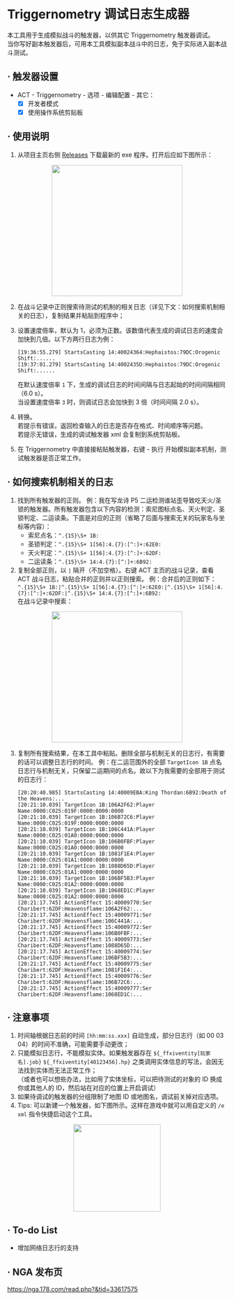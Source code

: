 # Triggernometry 调试日志生成器
本工具用于生成模拟战斗的触发器，以供其它 Triggernometry 触发器调试。  
当你写好副本触发器后，可用本工具模拟副本战斗中的日志，免于实际进入副本战斗测试。
     
## · 触发器设置
- ACT - Triggernometry - 选项 - 编辑配置 - 其它：
     - [x] 开发者模式
     - [x] 使用操作系统剪贴板

## · 使用说明
1. 从项目主页右侧 [Releases](https://github.com/MnFeN/TrN-DebugLogGenerator/releases) 下载最新的 exe 程序。打开后应如下图所示：  

<div align=center>
    <img src="https://user-images.githubusercontent.com/85232361/202853243-4be82906-893b-4795-b534-e78c56b552a3.png" height="300px">
</div>

2. 在战斗记录中正则搜索待测试的机制的相关日志（详见下文：如何搜索机制相关的日志），复制结果并粘贴到程序中；

3. 设置速度倍率，默认为 1，必须为正数。该数值代表生成的调试日志的速度会加快到几倍。以下方两行日志为例：
    ```
    [19:36:55.279] StartsCasting 14:40024364:Hephaistos:79DC:Orogenic Shift:......
    [19:37:01.279] StartsCasting 14:4002435D:Hephaistos:79DC:Orogenic Shift:......
    ```
    在默认速度倍率 `1` 下，生成的调试日志的时间间隔与日志起始的时间间隔相同（6.0 s）。  
    当设置速度倍率 `3` 时，则调试日志会加快到 3 倍（时间间隔 2.0 s）。  
4. 转换。  
    若提示有错误，返回检查输入的日志是否存在格式、时间顺序等问题。  
    若提示无错误，生成的调试触发器 xml 会复制到系统剪贴板。
5. 在 Triggernometry 中直接接粘贴触发器，右键 - 执行 开始模拟副本机制，测试触发器是否正常工作。  

## · 如何搜索机制相关的日志
1. 找到所有触发器的正则。 
例：我在写龙诗 P5 二运检测谁站歪导致吃天火/圣锁的触发器。所有触发器包含以下内容的检测：索尼图标点名、天火判定、圣锁判定、二运读条。下面是对应的正则（省略了后面与搜索无关的玩家名与坐标等内容）：
    - 索尼点名：`^.{15}\S+ 1B:` 
    - 圣锁判定：`^.{15}\S+ 1[56]:4.{7}:[^:]+:62E0:`
    - 天火判定：`^.{15}\S+ 1[56]:4.{7}:[^:]+:62DF:`
    - 二运读条：`^.{15}\S+ 14:4.{7}:[^:]+:6B92:`
2. 复制全部正则，以 `|` 隔开（不加空格）。右键 ACT 主页的战斗记录，查看 ACT 战斗日志，粘贴合并的正则并以正则搜索。
例：合并后的正则如下：   
`^.{15}\S+ 1B:|^.{15}\S+ 1[56]:4.{7}:[^:]+:62E0:|^.{15}\S+ 1[56]:4.{7}:[^:]+:62DF:|^.{15}\S+ 14:4.{7}:[^:]+:6B92:`  
在战斗记录中搜索：
<div align=center>
    <img src="https://user-images.githubusercontent.com/85232361/202985528-8323b5b1-1fc5-442a-99ba-29490fe9cba4.png" height="300px">
</div>  

3. 复制所有搜索结果，在本工具中粘贴。删除全部与机制无关的日志行，有需要的话可以调整日志行的时间。
例：在二运范围外的全部 `TargetIcon 1B` 点名日志行与机制无关，只保留二运期间的点名。故以下为我需要的全部用于测试的日志行：
    ```
    [20:20:40.985] StartsCasting 14:40009EBA:King Thordan:6B92:Death of the Heavens:...
    [20:21:10.039] TargetIcon 1B:106A2F62:Player Name:0000:C025:019F:0000:0000:0000
    [20:21:10.039] TargetIcon 1B:106B72C6:Player Name:0000:C025:019F:0000:0000:0000
    [20:21:10.039] TargetIcon 1B:106C441A:Player Name:0000:C025:01A0:0000:0000:0000
    [20:21:10.039] TargetIcon 1B:106B0FBF:Player Name:0000:C025:01A0:0000:0000:0000
    [20:21:10.039] TargetIcon 1B:1081F1E4:Player Name:0000:C025:01A1:0000:0000:0000
    [20:21:10.039] TargetIcon 1B:1088D65D:Player Name:0000:C025:01A1:0000:0000:0000
    [20:21:10.039] TargetIcon 1B:106BF5B3:Player Name:0000:C025:01A2:0000:0000:0000
    [20:21:10.039] TargetIcon 1B:1068ED1C:Player Name:0000:C025:01A2:0000:0000:0000
    [20:21:17.745] ActionEffect 15:40009770:Ser Charibert:62DF:Heavensflame:106A2F62:...
    [20:21:17.745] ActionEffect 15:40009771:Ser Charibert:62DF:Heavensflame:106C441A:...
    [20:21:17.745] ActionEffect 15:40009772:Ser Charibert:62DF:Heavensflame:106B0FBF:...
    [20:21:17.745] ActionEffect 15:40009773:Ser Charibert:62DF:Heavensflame:1088D65D:...
    [20:21:17.745] ActionEffect 15:40009774:Ser Charibert:62DF:Heavensflame:106BF5B3:...
    [20:21:17.745] ActionEffect 15:40009775:Ser Charibert:62DF:Heavensflame:1081F1E4:...
    [20:21:17.745] ActionEffect 15:40009776:Ser Charibert:62DF:Heavensflame:106B72C6:...
    [20:21:17.745] ActionEffect 15:40009777:Ser Charibert:62DF:Heavensflame:1068ED1C:...
    ```

## · 注意事项
1. 时间轴根据日志前的时间 `[hh:mm:ss.xxx]` 自动生成，部分日志行（如 00 03 04）的时间不准确，可能需要手动更改；
2. 只能模拟日志行，不能模拟实体。如果触发器存在 `${_ffxiventity[玩家名].job}` `${_ffxiventity[40123456].hp}` 之类调用实体信息的写法，会因无法找到实体而无法正常工作；  
（或者也可以想些办法，比如用了实体坐标，可以把待测试的对象的 ID 换成你或其他人的 ID，然后站在对应的位置上开启调试）
3. 如果待调试的触发器的分组限制了地图 ID 或地图名，调试前关掉对应选项。
4. Tips: 可以新建一个触发器，如下图所示。这样在游戏中就可以用自定义的 `/e xml` 指令快捷启动这个工具。
<div align=center>
    <img src="https://user-images.githubusercontent.com/85232361/202989911-b760ae4c-2570-4548-bbfd-db14c35def7e.png" height="200px">
</div>  

## · To-do List
- 增加网络日志行的支持

## · NGA 发布页
https://nga.178.com/read.php?&tid=33617575
